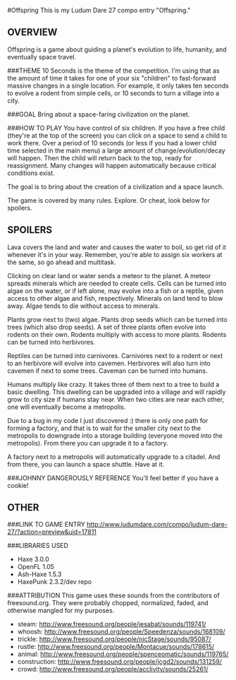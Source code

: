 #Offspring
This is my Ludum Dare 27 compo entry "Offspring."

## OVERVIEW
Offspring is a game about guiding a planet's evolution to life, humanity, and eventually space travel.

###THEME
10 Seconds is the theme of the competition. I'm using that as the amount of time it takes for one of
your six "children" to fast-forward massive changes in a single location. For example, it only takes
ten seconds to evolve a rodent from simple cells, or 10 seconds to turn a village into a city.

###GOAL
Bring about a space-faring civilization on the planet.

###HOW TO PLAY 
You have control of six children. If you have a free child (they're at the top of the screen)
you can click on a space to send a child to work there. Over a period of 10 seconds (or less
if you had a lower child time selected in the main menu) a large amount of change/evolution/decay
will happen. Then the child will return back to the top, ready for reassignment. Many changes will
happen automatically because critical conditions exist.

The goal is to bring about the creation of a civilization and a space launch.

The game is covered by many rules. Explore. Or cheat, look below for spoilers.

## SPOILERS
Lava covers the land and water and causes the water to boil, so get rid of it whenever it's in your way. Remember, you're able to assign six workers at the same, so go ahead and multitask. 

Clicking on clear land or water sends a meteor to the planet. A meteor spreads minerals which are needed to create cells. Cells can be turned into algae on the water, or if left alone, may evolve into a fish or a reptile, given access to other algae and fish, respectively. Minerals on land tend to blow away. Algae tends to die without access to minerals. 

Plants grow next to (two) algae. Plants drop seeds which can be turned into trees (which also drop seeds). A set of three plants often evolve into rodents on their own. Rodents multiply with access to more plants. Rodents can be turned into herbivores. 

Reptiles can be turned into carnivores. Carnivores next to a rodent or next to an herbivore will evolve into cavemen. Herbivores will also turn into cavemen if next to some trees. Caveman can be turned into humans. 

Humans multiply like crazy. It takes three of them next to a tree to build a basic dwelling. This dwelling can be upgraded into a village and will rapidly grow to city size if humans stay near. When two cities are near each other, one will eventually become a metropolis. 

Due to a bug in my code I just discovered :) there is only one path for forming a factory, and that is to wait for the smaller city next to the metropolis to downgrade into a storage building (everyone moved into the metropolis). From there you can upgrade it to a factory. 

A factory next to a metropolis will automatically upgrade to a citadel. And from there, you can launch a space shuttle. Have at it.

###JOHNNY DANGEROUSLY REFERENCE
You'll feel better if you have a cookie!

## OTHER

###LINK TO GAME ENTRY
http://www.ludumdare.com/compo/ludum-dare-27/?action=preview&uid=17811

###LIBRARIES USED
* Haxe 3.0.0
* OpenFL 1.05
* Ash-Haxe 1.5.3
* HaxePunk 2.3.2/dev repo

###ATTRIBUTION
This game uses these sounds from the contributors of freesound.org. 
They were probably chopped, normalized, faded, and otherwise mangled for my purposes.

* steam: http://www.freesound.org/people/jesabat/sounds/119741/
* whoosh: http://www.freesound.org/people/Speedenza/sounds/168109/
* trickle: http://www.freesound.org/people/nicStage/sounds/95087/
* rustle: http://www.freesound.org/people/Montacue/sounds/178615/
* animal: http://www.freesound.org/people/spenceomatic/sounds/119765/
* construction: http://www.freesound.org/people/jcgd2/sounds/131259/
* crowd: http://www.freesound.org/people/acclivity/sounds/25261/
